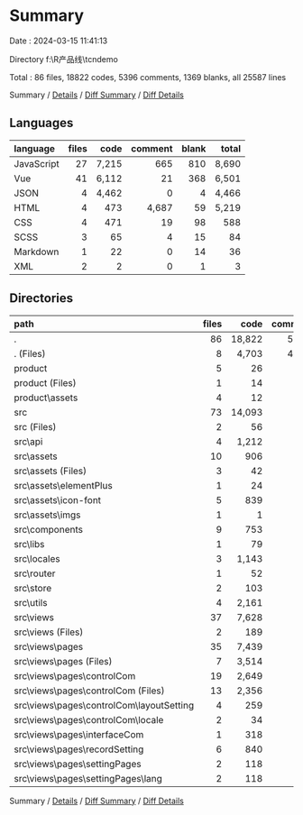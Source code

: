 # Summary

Date : 2024-03-15 11:41:13

Directory f:\\R产品线\\tcndemo

Total : 86 files,  18822 codes, 5396 comments, 1369 blanks, all 25587 lines

Summary / [Details](details.md) / [Diff Summary](diff.md) / [Diff Details](diff-details.md)

## Languages
| language | files | code | comment | blank | total |
| :--- | ---: | ---: | ---: | ---: | ---: |
| JavaScript | 27 | 7,215 | 665 | 810 | 8,690 |
| Vue | 41 | 6,112 | 21 | 368 | 6,501 |
| JSON | 4 | 4,462 | 0 | 4 | 4,466 |
| HTML | 4 | 473 | 4,687 | 59 | 5,219 |
| CSS | 4 | 471 | 19 | 98 | 588 |
| SCSS | 3 | 65 | 4 | 15 | 84 |
| Markdown | 1 | 22 | 0 | 14 | 36 |
| XML | 2 | 2 | 0 | 1 | 3 |

## Directories
| path | files | code | comment | blank | total |
| :--- | ---: | ---: | ---: | ---: | ---: |
| . | 86 | 18,822 | 5,396 | 1,369 | 25,587 |
| . (Files) | 8 | 4,703 | 4,692 | 39 | 9,434 |
| product | 5 | 26 | 30 | 6 | 62 |
| product (Files) | 1 | 14 | 0 | 2 | 16 |
| product\\assets | 4 | 12 | 30 | 4 | 46 |
| src | 73 | 14,093 | 674 | 1,324 | 16,091 |
| src (Files) | 2 | 56 | 0 | 6 | 62 |
| src\\api | 4 | 1,212 | 200 | 111 | 1,523 |
| src\\assets | 10 | 906 | 25 | 150 | 1,081 |
| src\\assets (Files) | 3 | 42 | 4 | 13 | 59 |
| src\\assets\\elementPlus | 1 | 24 | 0 | 3 | 27 |
| src\\assets\\icon-font | 5 | 839 | 21 | 134 | 994 |
| src\\assets\\imgs | 1 | 1 | 0 | 0 | 1 |
| src\\components | 9 | 753 | 1 | 53 | 807 |
| src\\libs | 1 | 79 | 14 | 6 | 99 |
| src\\locales | 3 | 1,143 | 26 | 58 | 1,227 |
| src\\router | 1 | 52 | 5 | 3 | 60 |
| src\\store | 2 | 103 | 3 | 3 | 109 |
| src\\utils | 4 | 2,161 | 31 | 361 | 2,553 |
| src\\views | 37 | 7,628 | 369 | 573 | 8,570 |
| src\\views (Files) | 2 | 189 | 0 | 11 | 200 |
| src\\views\\pages | 35 | 7,439 | 369 | 562 | 8,370 |
| src\\views\\pages (Files) | 7 | 3,514 | 358 | 332 | 4,204 |
| src\\views\\pages\\controlCom | 19 | 2,649 | 9 | 164 | 2,822 |
| src\\views\\pages\\controlCom (Files) | 13 | 2,356 | 9 | 139 | 2,504 |
| src\\views\\pages\\controlCom\\layoutSetting | 4 | 259 | 0 | 23 | 282 |
| src\\views\\pages\\controlCom\\locale | 2 | 34 | 0 | 2 | 36 |
| src\\views\\pages\\interfaceCom | 1 | 318 | 2 | 9 | 329 |
| src\\views\\pages\\recordSetting | 6 | 840 | 0 | 54 | 894 |
| src\\views\\pages\\settingPages | 2 | 118 | 0 | 3 | 121 |
| src\\views\\pages\\settingPages\\lang | 2 | 118 | 0 | 3 | 121 |

Summary / [Details](details.md) / [Diff Summary](diff.md) / [Diff Details](diff-details.md)